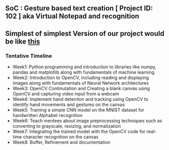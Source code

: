 ## SoC : Gesture based text creation [ Project ID: 102 ] aka Virtual Notepad and recognition

## Simplest of simplest Version of our project would be like [this](https://github.com/shoryasethia/Virtual_Notepad/blob/main/Simplest-Version-of-Project.mp4)



### Tentative Timeline
* Week1: Python programming and introduction to libraries like numpy, pandas and matplotlib along with fundamentals of machine learning 
* Week2: Introduction to OpenCV, including reading and displaying images along with fundamentals of Neural Network architectures 
* Week3: OpenCV Continutation and Creating a blank canvas using OpenCV and capturing video input from a webcam 
* Week4: Implement hand detection and tracking using OpenCV to identify hand movements and gestures on the canvas 
* Week5: Training a simple CNN model on the MNIST dataset for handwritten Alphabet recognition 
* Week6: Teach mentees about image preprocessing techniques such as converting to grayscale, resizing, and normalization 
* Week7: Integrating the trained model with the OpenCV code for real-time character recognition on the canvas 
* Week8: Buffer, Refinement and documentation
